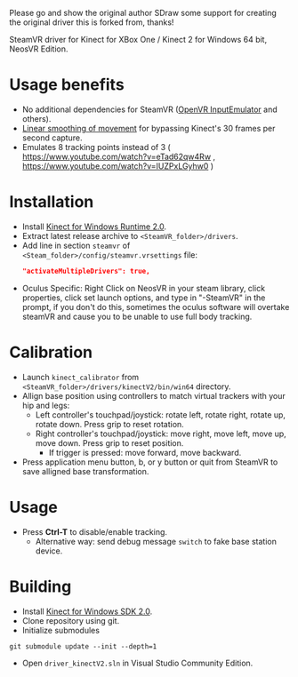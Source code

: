 Please go and show the original author SDraw some support for creating the original driver this is forked from, thanks!

SteamVR driver for Kinect for XBox One / Kinect 2 for Windows 64 bit, NeosVR Edition.

# Usage benefits
* No additional dependencies for SteamVR ([OpenVR InputEmulator](https://github.com/matzman666/OpenVR-InputEmulator) and others).
* [Linear smoothing of movement](https://twitter.com/SDraw_/status/1231987403721756672) for bypassing Kinect's 30 frames per second capture. 
* Emulates 8 tracking points instead of 3 ( https://www.youtube.com/watch?v=eTad62qw4Rw , https://www.youtube.com/watch?v=IUZPxLGyhw0 )

# Installation
* Install [Kinect for Windows Runtime 2.0](https://www.microsoft.com/en-us/download/details.aspx?id=44559).
* Extract latest release archive to `<SteamVR_folder>/drivers`.
* Add line in section `steamvr` of `<Steam_folder>/config/steamvr.vrsettings` file:
  ```JSON
  "activateMultipleDrivers": true,
  ```
 * Oculus Specific: Right Click on NeosVR in your steam library, click properties, click set launch options, and type in "-SteamVR" in the prompt, if you don't do this, sometimes the oculus software will overtake steamVR and cause you to be unable to use full body tracking.


# Calibration
* Launch `kinect_calibrator` from `<SteamVR_folder>/drivers/kinectV2/bin/win64` directory.
* Allign base position using controllers to match virtual trackers with your hip and legs:
  * Left controller's touchpad/joystick: rotate left, rotate right, rotate up, rotate down. Press grip to reset rotation.
  * Right controller's touchpad/joystick: move right, move left, move up, move down. Press grip to reset position.
    * If trigger is pressed: move forward, move backward.
* Press application menu button, b, or y button or quit from SteamVR to save alligned base transformation.

# Usage
* Press **Ctrl-T** to disable/enable tracking.
  * Alternative way: send debug message `switch` to fake base station device.

# Building
* Install [Kinect for Windows SDK 2.0](https://www.microsoft.com/en-us/download/details.aspx?id=44561).
* Clone repository using git.
* Initialize submodules
```
git submodule update --init --depth=1
```
* Open `driver_kinectV2.sln` in Visual Studio Community Edition.

